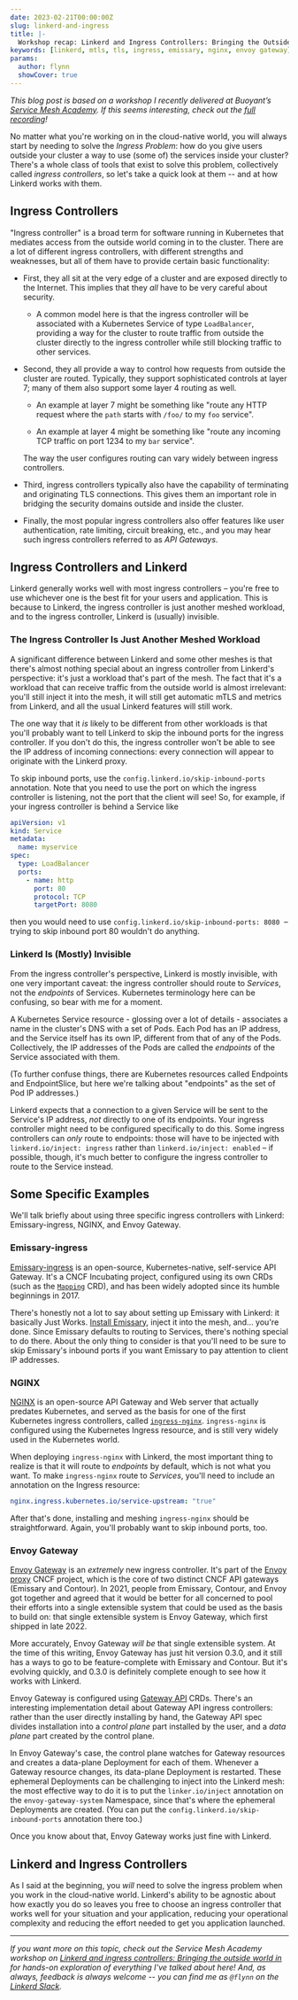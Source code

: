 ```yaml
---
date: 2023-02-21T00:00:00Z
slug: linkerd-and-ingress
title: |-
  Workshop recap: Linkerd and Ingress Controllers: Bringing the Outside World In
keywords: [linkerd, mtls, tls, ingress, emissary, nginx, envoy gateway]
params:
  author: flynn
  showCover: true
---
```


_This blog post is based on a workshop I recently delivered at Buoyant’s
[Service Mesh Academy](https://buoyant.io/service-mesh-academy). If this seems
interesting, check out the
[full recording](https://buoyant.io/service-mesh-academy/linkerd-and-ingress-controllers)!_

No matter what you're working on in the cloud-native world, you will always
start by needing to solve the _Ingress Problem_: how do you give users outside
your cluster a way to use (some of) the services inside your cluster? There's a
whole class of tools that exist to solve this problem, collectively called
_ingress controllers_, so let's take a quick look at them -- and at how Linkerd
works with them.

## Ingress Controllers

"Ingress controller" is a broad term for software running in Kubernetes that
mediates access from the outside world coming in to the cluster. There are a lot
of different ingress controllers, with different strengths and weaknesses, but
all of them have to provide certain basic functionality:

- First, they all sit at the very edge of a cluster and are exposed directly to
  the Internet. This implies that they _all_ have to be very careful about
  security.

  - A common model here is that the ingress controller will be associated with a
    Kubernetes Service of type `LoadBalancer`, providing a way for the cluster
    to route traffic from outside the cluster directly to the ingress controller
    while still blocking traffic to other services.

- Second, they all provide a way to control how requests from outside the
  cluster are routed. Typically, they support sophisticated controls at layer 7;
  many of them also support some layer 4 routing as well.

  - An example at layer 7 might be something like "route any HTTP request where
    the `path` starts with `/foo/` to my `foo` service".

  - An example at layer 4 might be something like "route any incoming TCP
    traffic on port 1234 to my `bar` service".

  The way the user configures routing can vary widely between ingress
  controllers.

- Third, ingress controllers typically also have the capability of terminating
  and originating TLS connections. This gives them an important role in bridging
  the security domains outside and inside the cluster.

- Finally, the most popular ingress controllers also offer features like user
  authentication, rate limiting, circuit breaking, etc., and you may hear such
  ingress controllers referred to as _API Gateways_.

## Ingress Controllers and Linkerd

Linkerd generally works well with most ingress controllers – you're free to use
whichever one is the best fit for your users and application. This is because to
Linkerd, the ingress controller is just another meshed workload, and to the
ingress controller, Linkerd is (usually) invisible.

### The Ingress Controller Is Just Another Meshed Workload

A significant difference between Linkerd and some other meshes is that there's
almost nothing special about an ingress controller from Linkerd's perspective:
it's just a workload that's part of the mesh. The fact that it's a workload that
can receive traffic from the outside world is almost irrelevant: you'll still
inject it into the mesh, it will still get automatic mTLS and metrics from
Linkerd, and all the usual Linkerd features will still work.

The one way that it _is_ likely to be different from other workloads is that
you'll probably want to tell Linkerd to skip the inbound ports for the ingress
controller. If you don't do this, the ingress controller won't be able to see
the IP address of incoming connections: every connection will appear to
originate with the Linkerd proxy.

To skip inbound ports, use the `config.linkerd.io/skip-inbound-ports`
annotation. Note that you need to use the port on which the ingress controller
is listening, not the port that the client will see! So, for example, if your
ingress controller is behind a Service like

```yaml
apiVersion: v1
kind: Service
metadata:
  name: myservice
spec:
  type: LoadBalancer
  ports:
    - name: http
      port: 80
      protocol: TCP
      targetPort: 8080
```

then you would need to use `config.linkerd.io/skip-inbound-ports: 8080`  –
trying to skip inbound port 80 wouldn't do anything.

### Linkerd Is (Mostly) Invisible

From the ingress controller's perspective, Linkerd is mostly invisible, with one
very important caveat: the ingress controller should route to _Services_, not
the _endpoints_ of Services. Kubernetes terminology here can be confusing, so
bear with me for a moment.

A Kubernetes Service resource - glossing over a lot of details - associates a
name in the cluster's DNS with a set of Pods. Each Pod has an IP address, and
the Service itself has its own IP, different from that of any of the Pods.
Collectively, the IP addresses of the Pods are called the _endpoints_ of the
Service associated with them.

(To further confuse things, there are Kubernetes resources called Endpoints and
EndpointSlice, but here we're talking about "endpoints" as the set of Pod IP
addresses.)

Linkerd expects that a connection to a given Service will be sent to the
Service's IP address, _not_ directly to one of its endpoints. Your ingress
controller might need to be configured specifically to do this. Some ingress
controllers can _only_ route to endpoints: those will have to be injected with
`linkerd.io/inject: ingress` rather than `linkerd.io/inject: enabled` – if
possible, though, it's much better to configure the ingress controller to route
to the Service instead.

## Some Specific Examples

We'll talk briefly about using three specific ingress controllers with Linkerd:
Emissary-ingress, NGINX, and Envoy Gateway.

### Emissary-ingress

[Emissary-ingress](https://www.getambassador.io/products/api-gateway) is an
open-source, Kubernetes-native, self-service API Gateway. It's a CNCF Incubating
project, configured using its own CRDs (such as the
[`Mapping`](https://www.getambassador.io/docs/emissary/latest/topics/using/intro-mappings)
CRD), and has been widely adopted since its humble beginnings in 2017.

There's honestly not a lot to say about setting up Emissary with Linkerd: it
basically Just Works.
[Install Emissary](https://www.getambassador.io/docs/emissary/latest/tutorials/getting-started),
inject it into the mesh, and... you're done. Since Emissary defaults to routing
to Services, there's nothing special to do there. About the only thing to
consider is that you'll need to be sure to skip Emissary's inbound ports if you
want Emissary to pay attention to client IP addresses.

### NGINX

[NGINX](https://nginx.org) is an open-source API Gateway and Web server that
actually predates Kubernetes, and served as the basis for one of the first
Kubernetes ingress controllers, called
[`ingress-nginx`](https://docs.nginx.com/nginx-ingress-controller/).
`ingress-nginx` is configured using the Kubernetes Ingress resource, and is
still very widely used in the Kubernetes world.

When deploying `ingress-nginx` with Linkerd, the most important thing to realize
is that it will route to _endpoints_ by default, which is not what you want. To
make `ingress-nginx` route to _Services_, you'll need to include an annotation
on the Ingress resource:

```yaml
nginx.ingress.kubernetes.io/service-upstream: "true"
```

After that's done, installing and meshing `ingress-nginx` should be
straightforward. Again, you'll probably want to skip inbound ports, too.

### Envoy Gateway

[Envoy Gateway](https://gateway.envoyproxy.io) is an _extremely_ new ingress
controller. It's part of the [Envoy proxy](https://envoyproxy.io) CNCF project,
which is the core of two distinct CNCF API gateways (Emissary and Contour). In
2021, people from Emissary, Contour, and Envoy got together and agreed that it
would be better for all concerned to pool their efforts into a single extensible
system that could be used as the basis to build on: that single extensible
system is Envoy Gateway, which first shipped in late 2022.

More accurately, Envoy Gateway _will be_ that single extensible system. At the
time of this writing, Envoy Gateway has just hit version 0.3.0, and it still has
a ways to go to be feature-complete with Emissary and Contour. But it's evolving
quickly, and 0.3.0 is definitely complete enough to see how it works with
Linkerd.

Envoy Gateway is configured using
[Gateway API](https://gateway-api.sigs.k8s.io/) CRDs. There's an interesting
implementation detail about Gateway API ingress controllers: rather than the
user directly installing by hand, the Gateway API spec divides installation into
a _control plane_ part installed by the user, and a _data plane_ part created by
the control plane.

In Envoy Gateway's case, the control plane watches for Gateway resources and
creates a data-plane Deployment for each of them. Whenever a Gateway resource
changes, its data-plane Deployment is restarted. These ephemeral Deployments can
be challenging to inject into the Linkerd mesh: the most effective way to do it
is to put the `linker.io/inject` annotation on the `envoy-gateway-system`
Namespace, since that's where the ephemeral Deployments are created. (You can
put the `config.linkerd.io/skip-inbound-ports` annotation there too.)

Once you know about that, Envoy Gateway works just fine with Linkerd.

## Linkerd and Ingress Controllers

As I said at the beginning, you _will_ need to solve the ingress problem when
you work in the cloud-native world. Linkerd's ability to be agnostic about how
exactly you do so leaves you free to choose an ingress controller that works
well for your situation and your application, reducing your operational
complexity and reducing the effort needed to get you application launched.

---

_If you want more on this topic, check out the Service Mesh Academy workshop on
[Linkerd and ingress controllers: Bringing the outside world in](https://buoyant.io/service-mesh-academy/kubernetes-mtls-with-linkerd)
for hands-on exploration of everything I've talked about here! And, as always,
feedback is always welcome -- you can find me as `@flynn` on the
[Linkerd Slack](https://slack.linkerd.io)._
